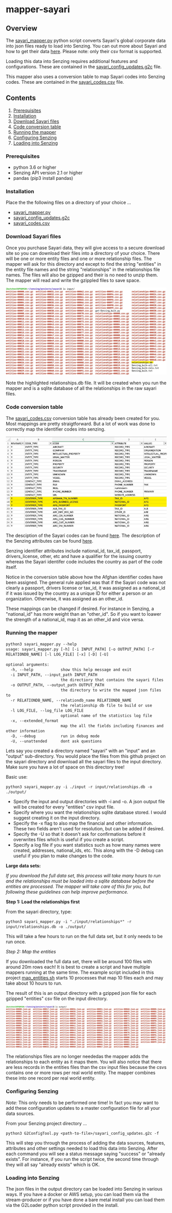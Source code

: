 # mapper-sayari

## Overview

The [sayari_mapper.py](sayari_mapper.py) python script converts Sayari's global corporate data into json files ready to load into Senzing.  You can out more about Sayari and 
how to get their data [here](https://www.sayari.com). Please note: only their csv format is supported.

Loading this data into Senzing requires additional features and configurations. These are contained in the [sayari_config_updates.g2c](sayari_config_updates.g2c) file.

This mapper also uses a conversion table to map Sayari codes into Senzing codes.  These are contained in the [sayari_codes.csv](sayari_codes.csv) file.

## Contents

1. [Prerequisites](#prerequisites)
1. [Installation](#installation)
1. [Download Sayari files](#download_Sayari_files)
1. [Code conversion table](#code_conversion_table)
1. [Running the mapper](#running_the_mapper)
1. [Configuring Senzing](#configuring-senzing)
1. [Loading into Senzing](#loading_into-senzing)

### Prerequisites

- python 3.6 or higher
- Senzing API version 2.1 or higher
- pandas (pip3 install pandas)

### Installation

Place the the following files on a directory of your choice ...

- [sayari_mapper.py](sayari_mapper.py)
- [sayari_config_updates.g2c](sayari_config_updates.g2c)
- [sayari_codes.csv](sayari_codes.csv)

### Download Sayari files

Once you purchase Sayari data, they will give access to a secure download site so you can download their files into a directory of your choice.   There will be one or more entity files
and one or more relationship files.   The mapper will ask for this directory and except to find the string "entities" in the entity file names and the string "relationships" in the 
relationships file names.  The files will also be gzipped and their is no need to unzip them.  The mapper will read and write the gzippled files to save space.

![Example of download directory](images/input-directory.jpg)

Note the highlighted relationships.db file.   It will be created when you run the mapper and is a sqlite database of all the relationships in the raw sayari files.   

### Code conversion table

The [sayari_codes.csv](sayari_codes.csv) conversion table has already been created for you. Most mappings are pretty straigtforward.  But a lot of work was done to correctly map the
identifier codes into senzing.

![Example of sayari code mappings](images/code_conversion.jpg)

The desciption of the Sayari codes can be found [here](https://docs.sayari.com/enums/#identifier-type-enum).  The description of the Senzing attributes can 
be found [here](https://senzing.zendesk.com/hc/en-us/articles/231925448-Generic-Entity-Specification-JSON-CSV-Mapping).

Senzing identifier attributes include national_id, tax_id, passport, drivers_license, other, etc and have a qualifier for the issuing country whereas the Sayari identifer 
code includes the country as part of the code itself.  

Notice in the conversion table above how the Afghan identifier codes have been assigned.  The general rule applied was that if the Sayari code was not clearly a passport, drivers 
license or tax_id, it was assigned as a national_id if it was issued by the country as a unique ID for either a person or an organization.  Otherwise, it was assigned as an other_id.

These mappings can be changed if desired.  For instance in Senzing, a "national_id" has more weight than an "other_id".  So if you want to loawer the strength of a national_id, map it 
as an other_id and vice versa.

### Running the mapper

```console
python3 sayari_mapper.py --help
usage: sayari_mapper.py [-h] [-i INPUT_PATH] [-o OUTPUT_PATH] [-r RELATIONDB_NAME] [-l LOG_FILE] [-x] [-D] [-U]

optional arguments:
  -h, --help            show this help message and exit
  -i INPUT_PATH, --input_path INPUT_PATH
                        the directiory that contains the sayari files
  -o OUTPUT_PATH, --output_path OUTPUT_PATH
                        the directory to write the mapped json files to
  -r RELATIONDB_NAME, --relationdb_name RELATIONDB_NAME
                        the relationship db file to build or use
  -l LOG_FILE, --log_file LOG_FILE
                        optional name of the statistics log file
  -x, --extended_format
                        map the all the fields including finances and other information
  -D, --debug           run in debug mode
  -U, --unattended      dont ask questions
```

Lets say you created a directory named "sayari" with an "input" and an "output" sub-directory. You would place the files from this github project on the sayari directory and download
all the sayari files to the input directory.  Make sure you have a lot of space on this directory tree! 

Basic use: 
```console
python3 sayari_mapper.py -i ./input -r input/relationships.db -o ./output/
```
- Specify the input and output directories with -i and -o.  A json output file will be created for every "entities" csv input file.
- Specify where you want the relationships sqlite database stored.   I would suggest creating it on the input directory.
- Specify the -x flag to also map the financial and other information. These two fields aren't used for resolution, but can be added if desired.
- Specify the -U so that it doesn't ask for confirmations before it overwrites files which is useful if you create a script.
- Specify a log file if you want statistics such as how many names were created, addresses, national_ids, etc.  This along with the -D debug can useful if you plan to make changes to the code.

**Large data sets:**

*If you download the full data set, this process will take many hours to run and the relationships must be loaded into a sqlite database before the entities are processed.  The mapper
will take care of this for you, but following these guidelines can help improve performance.*

**Step 1: Load the relationships first**

From the sayari directory, type: 
```console
python3 sayari_mapper.py -i "./input/relationships*" -r input/relationships.db -o ./output/
```
This will take a few hours to run on the full data set, but it only needs to be run once. 

*Step 2: Map the entities*

If you downloaded the full data set, there will be around 100 files with around 20m rows each!  It is best to create a script and have multiple mappers running at the same 
time.  The example script included in this project [map_entities.sh](map_entities.sh) starts 10 processes that map 10 files each and may take about 10 hours to run.

The result of this is an output directory with a gzipped json file for each gzipped "entities" csv file on the input directory.  

![Example of ouput directory](images/ouput-directory.jpg)

The relationships files are no longer neededas the mapper adds the relationships to each entity as it maps them.  You will also notice that there are less records in the 
entities files than the csv input files because the csvs contains one or more rows per real world entity.  The mapper combines these into one record per real world entity.

### Configuring Senzing

*Note:* This only needs to be performed one time! In fact you may want to add these configuration updates to a master configuration file for all your data sources.

From your Senzing project directory ...

```console
python3 G2ConfigTool.py <path-to-file>/sayari_config_updates.g2c -f
```

This will step you through the process of adding the data sources, features, attributes and other settings needed to load this data into 
Senzing. After each command you will see a status message saying "success" or "already exists". For instance, if you run the script twice, 
the second time through they will all say "already exists" which is OK.

### Loading into Senzing

The json files in the output directory can be loaded into Senzing in various ways.  If you have a docker or AWS setup, you can load them via the stream-producer or if you
have done a bare metal install you can load them via the G2Loader python script provided in the install.

